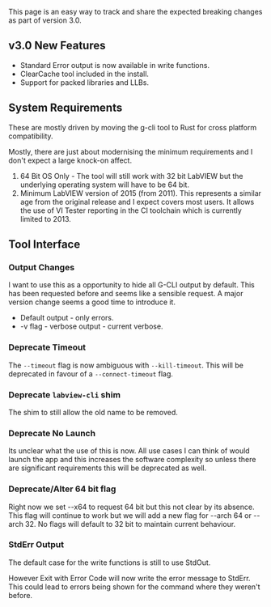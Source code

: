 This page is an easy way to track and share the expected breaking changes as part of version 3.0.

## v3.0 New Features

* Standard Error output is now available in write functions.
* ClearCache tool included in the install.
* Support for packed libraries and LLBs.

## System Requirements

These are mostly driven by moving the g-cli tool to Rust for cross platform compatibility.

Mostly, there are just about modernising the minimum requirements and I don't expect a large knock-on affect.

1. 64 Bit OS Only - The tool will still work with 32 bit LabVIEW but the underlying operating system will have to be 64 bit.
2. Minimum LabVIEW version of 2015 (from 2011). This represents a similar age from the original release and I expect covers most users. It allows the use of VI Tester reporting in the CI toolchain which is currently limited to 2013.

## Tool Interface

### Output Changes

I want to use this as a opportunity to hide all G-CLI output by default. This has been requested before and seems like a sensible request. A major version change seems a good time to introduce it.

* Default output - only errors.
* -v flag - verbose output - current verbose.

### Deprecate Timeout

The `--timeout` flag is now ambiguous with `--kill-timeout`. This will be deprecated in favour of a `--connect-timeout` flag.

### Deprecate `labview-cli` shim

The shim to still allow the old name to be removed.

### Deprecate No Launch

Its unclear what the use of this is now. All use cases I can think of would launch the app and this increases the software complexity so unless there are significant requirements this will be deprecated as well.

### Deprecate/Alter 64 bit flag

Right now we set --x64 to request 64 bit but this not clear by its absence. This flag will continue to work but we will add a new flag for --arch 64 or --arch 32. No flags will default to 32 bit to maintain current behaviour.

### StdErr Output

The default case for the write functions is still to use StdOut.

However Exit with Error Code will now write the error message to StdErr. This could lead to errors being shown for the command where they weren't before.